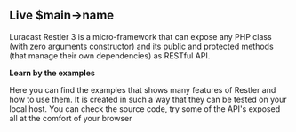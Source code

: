 Live $main->name
-----------
Luracast Restler 3 is a micro-framework that can expose any PHP class
(with zero arguments constructor) and its public and protected methods (that
manage their own dependencies) as RESTful API.

**Learn by the examples**

Here you can find the examples that shows many features of Restler and 
how to use them. It is created in such a way that they can be tested 
on your local host. You can check the source code, try some of the API's 
exposed all at the comfort of your browser